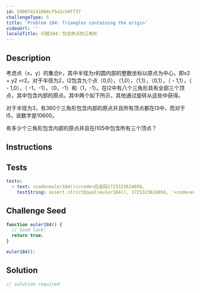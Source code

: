 ```yaml
---
id: 5900f4241000cf542c50ff37
challengeType: 5
title: 'Problem 184: Triangles containing the origin'
videoUrl: ''
localeTitle: 问题184：包含原点的三角形
---
```


## Description
<section id="description">考虑点（x，y）的集合Ir，其中半径为r的圆内部的整数坐标以原点为中心，即x2 + y2 &lt;r2。对于半径为2，I2包含九个点（0,0），（1,0），（1,1），（0,1），（ -  1,1），（ -  1,0），（ -1，-1），（0，-1）和（1，-1）。在I2中有八个三角形具有全部三个顶点，其中包含内部的原点。其中两个如下所示，其他通过旋转从这些中获得。 <p>对于半径为3，有360个三角形包含内部的原点并且所有顶点都在I3中，而对于I5，该数字是10600。 </p><p>有多少个三角形包含内部的原点并且在I105中包含所有三个顶点？ </p></section>

## Instructions
<section id="instructions">
</section>

## Tests
<section id='tests'>

```yml
tests:
  - text: <code>euler184()</code>应返回1725323624056。
    testString: assert.strictEqual(euler184(), 1725323624056, '<code>euler184()</code> should return 1725323624056.');

```

</section>

## Challenge Seed
<section id='challengeSeed'>

<div id='js-seed'>

```js
function euler184() {
  // Good luck!
  return true;
}

euler184();

```

</div>



</section>

## Solution
<section id='solution'>

```js
// solution required
```
</section>
